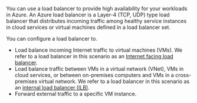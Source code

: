 You can use a load balancer to provide high availability for your workloads in Azure. An Azure load balancer is a Layer-4 (TCP, UDP) type load balancer that distributes incoming traffic among healthy service instances in cloud services or virtual machines defined in a load balancer set.
 
You can configure a load balancer to.

- Load balance incoming Internet traffic to virtual machines (VMs). We refer to a load balancer in this scenario as an [Internet facing load balancer](../articles/load-balancer/load-balancer-internet-overview.md).
- Load balance traffic between VMs in a virtual network (VNet), VMs in cloud services, or between on-premises computers and VMs in a cross-premises virtual network. We refer to a load balancer in this scenario as an [internal load balancer (ILB)](../articles/load-balancer/load-balancer-internal-overview.md).
- 	Forward external traffic to a specific VM instance.
